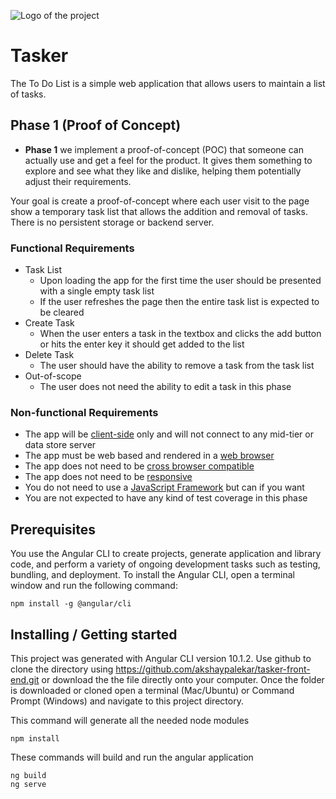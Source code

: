 ![Logo of the project](https://github.com/akshaypalekar/tasker-front-end/tree/phase_1/src/assets/images)

# Tasker

The To Do List is a simple web application that allows users to maintain a list of tasks.

## Phase 1 (Proof of Concept)

* **Phase 1** we implement a proof-of-concept (POC) that someone can actually use and get a feel for the product. It gives them something to explore and see what they like and dislike, helping them potentially adjust their requirements.

Your goal is create a proof-of-concept where each user visit to the page show a temporary task list that allows the addition and removal of tasks. There is no persistent storage or backend server. 

### Functional Requirements

* Task List
  * Upon loading the app for the first time the user should be presented with a single empty task list
  * If the user refreshes the page then the entire task list is expected to be cleared
* Create Task
  * When the user enters a task in the textbox and clicks the add button or hits the enter key it should get added to the list
* Delete Task
  * The user should have the ability to remove a task from the task list 
* Out-of-scope
  * The user does not need the ability to edit a task in this phase

### Non-functional Requirements
* The app will be [client-side](https://en.wikipedia.org/wiki/Client-side) only and will not connect to any mid-tier or data store server
* The app must be web based and rendered in a [web browser](https://en.wikipedia.org/wiki/Web_browser)
* The app does not need to be [cross browser compatible](https://medium.com/@sarahelson81/what-is-cross-browser-compatibility-and-why-we-need-it-b41423c3501a)
* The app does not need to be [responsive](https://medium.com/swlh/everything-you-need-to-know-about-responsive-web-design-54c2059a7e99)
* You do not need to use a [JavaScript Framework](https://raygun.com/blog/popular-javascript-frameworks/) but can if you want
* You are not expected to have any kind of test coverage in this phase

## Prerequisites

You use the Angular CLI to create projects, generate application and library code, and perform a variety of ongoing development tasks such as testing, bundling, and deployment.
To install the Angular CLI, open a terminal window and run the following command:

```
npm install -g @angular/cli
```

## Installing / Getting started

This project was generated with Angular CLI version 10.1.2. Use github to clone the directory using https://github.com/akshaypalekar/tasker-front-end.git or download the the file directly onto your computer. Once the folder is downloaded or cloned open a terminal (Mac/Ubuntu) or Command Prompt (Windows) and navigate to this project directory.

This command will generate all the needed node modules
```
npm install
```

These commands will build and run the angular application
```
ng build
ng serve
```



